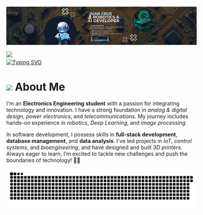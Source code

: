 ![Kiran1689 Banner Image](https://github.com/JuanHoKKeR/JuanHoKKeR/blob/main/juancruzdev%20banner%20short.png)
<!--horizontal divider(gradiant)-->
<img src="https://user-images.githubusercontent.com/73097560/115834477-dbab4500-a447-11eb-908a-139a6edaec5c.gif">
<div>
  <a href="https://git.io/typing-svg"><img align="center" src="https://readme-typing-svg.demolab.com?font=Oswald&weight=600&size=30&pause=1000&color=D82C20&background=D82C2000&center=true&vCenter=true&width=500&lines=Welcome!+My+name+is+Juan+Cruz;I'm+Electronics+Enginer;Junior+Full+Stack+Developer;Robotics+and+deep+learning+enthusiast" alt="Typing SVG" /></a>
</div>

<div>
  <h1> <img src = "https://raw.githubusercontent.com/MartinHeinz/MartinHeinz/master/wave.gif" width = 40px> About Me</h1>
  <p>
    I'm an <strong>Electronics Engineering student</strong> with a passion for integrating technology and innovation. 
    I have a strong foundation in <em>analog & digital design</em>, <em>power electronics</em>, and <em>telecommunications</em>.
    My journey includes hands-on experience in <em>robotics</em>, <em>Deep Learning</em>, and <em>image processing</em>.
  </p>
  <p>
      In software development, I possess skills in <strong>full-stack development</strong>, <strong>database management</strong>, and <strong>data analysis</strong>.
      I've led projects in <em>IoT</em>, <em>control systems</em>, and <em>bioengineering</em>, and have designed and built <em>3D printers</em>.
      Always eager to learn, I’m excited to tackle new challenges and push the boundaries of technology! 🚀🤖
  </p>
</div>
<!--
**JuanHoKKeR/JuanHoKKeR** is a ✨ _special_ ✨ repository because its `README.md` (this file) appears on your GitHub profile.

Here are some ideas to get you started:

- 🔭 I’m currently working on ...
- 🌱 I’m currently learning ...
- 👯 I’m looking to collaborate on ...
- 🤔 I’m looking for help with ...
- 💬 Ask me about ...
- 📫 How to reach me: ...
- 😄 Pronouns: ...
- ⚡ Fun fact: ...
-->
<!-- Tools and Platforms -->

![snake gif](https://github.com/TekyaygilFethi/TekyaygilFethi/blob/output/github-contribution-grid-snake.svg)

